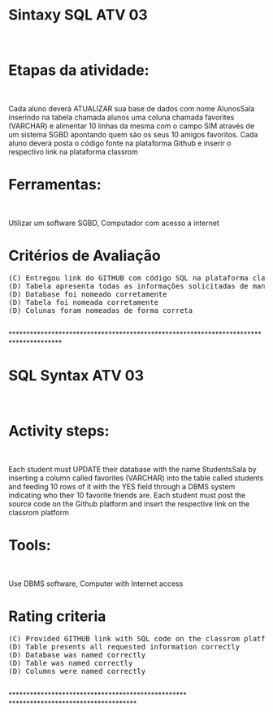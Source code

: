 # Sintaxy SQL ATV 03
<br>

<H1>
  Etapas da atividade:
  
</H1>
<br>

<p>
 Cada aluno deverá ATUALIZAR sua base de dados com nome AlunosSala inserindo na tabela chamada alunos uma coluna chamada favorites (VARCHAR) e alimentar 10 linhas da mesma com o campo SIM através de um sistema SGBD apontando quem são os seus 10 amigos favoritos.
Cada aluno deverá posta o código fonte na plataforma Github e inserir o respectivo link na plataforma classrom 
  
</p>

  
<h1>
Ferramentas:  
</h1>
<br>
<p>
Utilizar um software SGBD,
Computador com acesso a internet
</p>

<h1>
Critérios de Avaliação   
</h1>

<pre>
(C) Entregou link do GITHUB com código SQL na plataforma classrom
(D) Tabela apresenta todas as informações solicitadas de maneira correta
(D) Database foi nomeado corretamente
(D) Tabela foi nomeada corretamente
(D) Colunas foram nomeadas de forma correta

</pre>

<p>
  **************************************************************************************
</p>

<h1>
 SQL Syntax ATV 03
</h1>
<br>

<H1>
  Activity steps:
  
</H1>
<br>

<p>
 Each student must UPDATE their database with the name StudentsSala by inserting a column called favorites (VARCHAR) into the table called students and feeding 10 rows of it with the YES field through a DBMS system indicating who their 10 favorite friends are.
Each student must post the source code on the Github platform and insert the respective link on the classrom platform
  
</p>

  
<h1>
Tools:
</h1>
<br>
<p>
Use DBMS software,
Computer with Internet access
</p>

<h1>
Rating criteria
</h1>

<pre>
(C) Provided GITHUB link with SQL code on the classrom platform
(D) Table presents all requested information correctly
(D) Database was named correctly
(D) Table was named correctly
(D) Columns were named correctly

</pre>

<p>
  ************************************************** ************************************
</p>
